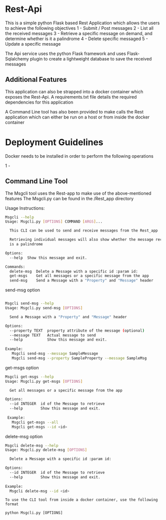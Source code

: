 # Rest-Api
This is a simple python Flask based Rest Application which allows the users to achieve the following objectives
1 - Submit / Post messages
2 - List all the received messages
3 - Retrieve a specific message on demand, and determine whether is it a palindrome
4 - Delete specific messaged
5 - Update a specific message

The Api service uses the python Flask framework and uses Flask-Sqlalchemy plugin to create a lightweight database
to save the received messages

## Additional Features
This application can also be strapped into a docker container which exposes the Rest-Api. A requirements.txt file 
details the required dependencies for this application

A Command Line tool has also been provided to make calls the Rest application which can either be run 
on a host or from inside the docker container

# Deployment Guidelines

Docker needs to be installed in order to perform the following operations

1 - 

## Command Line Tool

The Msgcli tool uses the Rest-app to make use of the above-mentioned features
The Msgcli.py can be found in the /Rest_app directory

Usage Instructions:

```bash
Msgcli --help
Usage: Msgcli.py [OPTIONS] COMMAND [ARGS]...

  This CLI can be used to send and receive messages from the Rest_app

  Retrieving individual messages will also show whether the message received
  is a palindrome

Options:
  --help  Show this message and exit.

Commands:
  delete-msg  Delete a Message with a specific id :param id:
  get-msgs    Get all messages or a specific message from the app
  send-msg    Send a Message with a "Property" and "Message" header

```
send-msg option
```bash

Msgcli send-msg --help
Usage: Msgcli.py send-msg [OPTIONS]

  Send a Message with a "Property" and "Message" header

Options:
  --property TEXT  property attribute of the message (optional)
  --message TEXT   Actual message to send
  --help           Show this message and exit.
  
Example:
   Msgcli send-msg --message SampleMessage
   Msgcli send-msg --property SampleProperty --message SampleMsg
```

get-msgs option
```bash
Msgcli get-msgs --help
Usage: Msgcli.py get-msgs [OPTIONS]

  Get all messages or a specific message from the app

Options:
  --id INTEGER  id of the Message to retrieve
  --help        Show this message and exit.
 
 Example:
   Msgcli get-msgs --all
   Msgcli get-msgs --id <id>
```

delete-msg option
```bash
Msgcli delete-msg --help
Usage: Msgcli.py delete-msg [OPTIONS]

  Delete a Message with a specific id :param id:

Options:
  --id INTEGER  id of the Message to retrieve
  --help        Show this message and exit.
  
Example:
  Msgcli delete-msg --id <id>
```

```note
To use the CLI tool from inside a docker container, use the following format

python Msgcli.py [OPTIONS]
```



